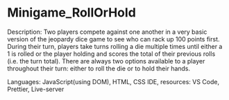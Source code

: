 # Minigame_RollOrHold
Description: 
Two players compete against one another in a very basic version of the jeopardy dice game to see who can rack up 100 points first. During their turn, players take turns rolling a die multiple times until either a 1 is rolled or the player holding and scores the total of their previous rolls (i.e. the turn total). There are always two options available to a player throughout their turn: either to roll the die or to hold their hands.

Languages: JavaScript(using DOM), HTML, CSS
IDE, resources: VS Code, Prettier, Live-server
